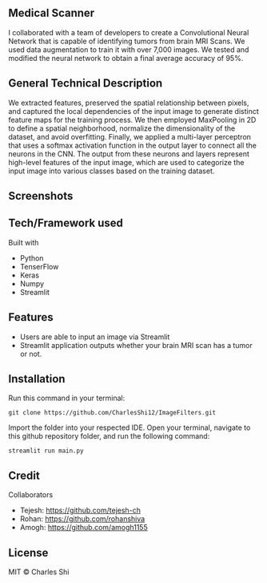 ## Medical Scanner
I collaborated with a team of developers to create a Convolutional Neural Network that is capable of identifying tumors from brain MRI Scans. We used data augmentation to train it with over 7,000 images. We tested and modified the neural network to obtain a final average accuracy of 95%. 

## General Technical Description
We extracted features, preserved the spatial relationship between pixels, and captured the local dependencies of the input image to generate distinct feature maps for the training process. We then employed MaxPooling in 2D to define a spatial neighborhood, normalize the dimensionality of the dataset, and avoid overfitting.
Finally, we applied a multi-layer perceptron that uses a softmax activation function in the output layer to connect all the neurons in the CNN. The output from these neurons and layers represent high-level features of the input image, which are used to categorize the input image into various classes based on the training dataset. 

## Screenshots

## Tech/Framework used
Built with 
* Python
* TenserFlow
* Keras
* Numpy
* Streamlit

## Features
* Users are able to input an image via Streamlit
* Streamlit application outputs whether your brain MRI scan has a tumor or not.

## Installation
Run this command in your terminal: 
```
git clone https://github.com/CharlesShi12/ImageFilters.git
```
Import the folder into your respected IDE. Open your terminal, navigate to this github repository folder, and run the following command:
```
streamlit run main.py
```

## Credit
Collaborators
* Tejesh: https://github.com/tejesh-ch
* Rohan: https://github.com/rohanshiva
* Amogh: https://github.com/amogh1155

## License
MIT © Charles Shi
